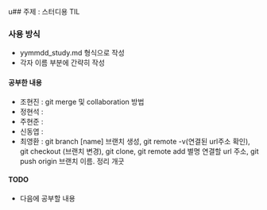 u## 주제 : 스터디용 TIL

### 사용 방식
- yymmdd_study.md 형식으로 작성
- 각자 이름 부분에 간략히 작성

#### 공부한 내용
- 조현진 : git merge 및 collaboration 방법
- 정현석 :
- 주현준 :
- 신동엽 :
- 최영환 : git branch [name] 브랜치 생성, git remote -v(연결된 url주소 확인), git checkout (브랜치 변경), git clone, git remote add 별명 연결할 url 주소, git push origin 브랜치 이름. 정리 개굿  

#### TODO
- 다음에 공부할 내용

